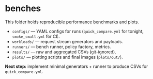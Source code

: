 ﻿# benches

This folder holds reproducible performance benchmarks and plots.

- `configs/` — YAML configs for runs (`quick_compare.yml` for tonight, `smoke_small.yml` for CI).
- `workloads/` — request stream generators and payloads.
- `runners/` — bench runner, policy factory, metrics.
- `results/` — raw and aggregated CSVs (git-ignored).
- `plots/` — plotting scripts and final images (`plots/out/`).

**Next step:** implement minimal generators + runner to produce CSVs for `quick_compare.yml`.
